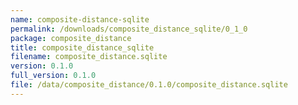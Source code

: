 ```yaml
---
name: composite-distance-sqlite
permalink: /downloads/composite_distance_sqlite/0_1_0
package: composite_distance
title: composite_distance_sqlite
filename: composite_distance.sqlite
version: 0.1.0
full_version: 0.1.0
file: /data/composite_distance/0.1.0/composite_distance.sqlite
---
```

